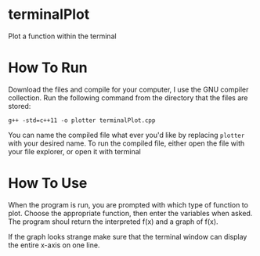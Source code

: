 # terminalPlot
Plot a function within the terminal

# How To Run

Download the files and compile for your computer, I use the GNU compiler collection.
Run the following command from the directory that the files are stored:
```
g++ -std=c++11 -o plotter terminalPlot.cpp
```
You can name the compiled file what ever you'd like by replacing ```plotter``` with your desired name.
To run the compiled file, either open the file with your file explorer, or open it with terminal

# How To Use

When the program is run, you are prompted with which type of function to plot.
Choose the appropriate function, then enter the variables when asked.
The program shoul return the interpreted f(x) and a graph of f(x).

If the graph looks strange make sure that the terminal window can display the entire x-axis on one line.
